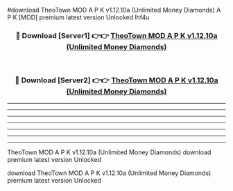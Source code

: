 #download TheoTown MOD A P K v1.12.10a (Unlimited Money Diamonds)  A P K [MOD] premium latest version Unlocked lhf4u 



<div align="center">
<h3>🔴 Download [Server1] 👉👉 <a href="https://apkdownload2.web.app/">TheoTown MOD A P K v1.12.10a (Unlimited Money Diamonds) </a></h3><br>

<h3>🔴 Download [Server2] 👉👉 <a href="https://apkdownload2.web.app/">TheoTown MOD A P K v1.12.10a (Unlimited Money Diamonds) </a></h3>
</div>





----------------------------------------------------------

----------------------------------------------------------

----------------------------------------------------------

----------------------------------------------------------

----------------------------------------------------------

----------------------------------------------------------

----------------------------------------------------------

TheoTown MOD A P K v1.12.10a (Unlimited Money Diamonds)  download premium latest version Unlocked

download TheoTown MOD A P K v1.12.10a (Unlimited Money Diamonds)  premium latest version Unlocked
